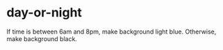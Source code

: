 day-or-night
============

If time is between 6am and 8pm, make background light blue. Otherwise, make background black.
